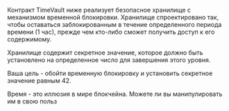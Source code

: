 Контракт TimeVault ниже реализует безопасное хранилище с механизмом временной блокировки. Хранилище спроектировано так, чтобы оставаться заблокированным в течение определенного периода времени (1 час), прежде чем кто-либо сможет получить доступ к его содержимому.

Хранилище содержит секретное значение, которое должно быть установлено на определенное число для завершения этого уровня.

Ваша цель - обойти временную блокировку и установить секретное значение равным 42.

Время - это иллюзия в мире блокчейна. Можете ли вы манипулировать им в свою польз